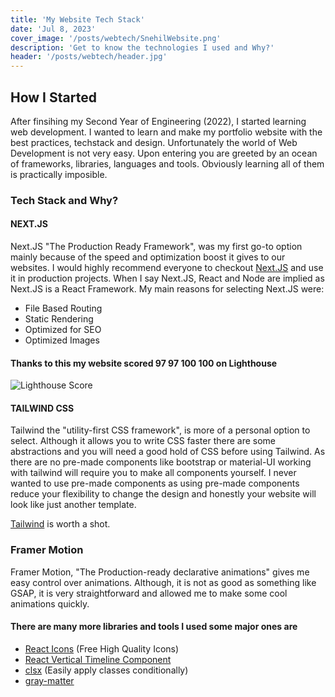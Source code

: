 ```yaml
---
title: 'My Website Tech Stack'
date: 'Jul 8, 2023'
cover_image: '/posts/webtech/SnehilWebsite.png'
description: 'Get to know the technologies I used and Why?'
header: '/posts/webtech/header.jpg'
---
```


## How I Started

After finsihing my Second Year of Engineering (2022), I started learning web development. I wanted to learn and make my portfolio website with the best practices, techstack and design. Unfortunately the world of Web Development is not very easy. Upon entering you are greeted by an ocean of frameworks, libraries, languages and tools. Obviously learning all of them is practically imposible.

### Tech Stack and Why?

#### NEXT.JS

Next.JS "The Production Ready Framework", was my first go-to option mainly because of the speed and optimization boost it gives to our websites. I would highly recommend everyone to checkout [Next.JS](https://nextjs.org/) and use it in production projects. When I say Next.JS, React and Node are implied as Next.JS is a React Framework.
My main reasons for selecting Next.JS were:

- File Based Routing
- Static Rendering
- Optimized for SEO
- Optimized Images

#### Thanks to this my website scored 97 97 100 100 on Lighthouse

![Lighthouse Score](/posts/webtech/lighthousescore.jpg)

#### TAILWIND CSS

Tailwind the "utility-first CSS framework", is more of a personal option to select. Although it allows you to write CSS faster there are some abstractions and you will need a good hold of CSS before using Tailwind. As there are no pre-made components like bootstrap or material-UI working with tailwind will require you to make all components yourself. I never wanted to use pre-made components as using pre-made components reduce your flexibility to change the design and honestly your website will look like just another template.

[Tailwind](https://tailwindcss.com/) is worth a shot.

### Framer Motion

Framer Motion, "The Production-ready declarative animations" gives me easy control over animations. Although, it is not as good as something like GSAP, it is very straightforward and allowed me to make some cool animations quickly.

#### There are many more libraries and tools I used some major ones are

- [React Icons](https://react-icons.github.io/react-icons/) (Free High Quality Icons)
- [React Vertical Timeline Component](https://www.npmjs.com/package/react-vertical-timeline-component)
- [clsx](https://www.npmjs.com/package/clsx) (Easily apply classes conditionally)
- [gray-matter](https://www.npmjs.com/package/gray-matter)
